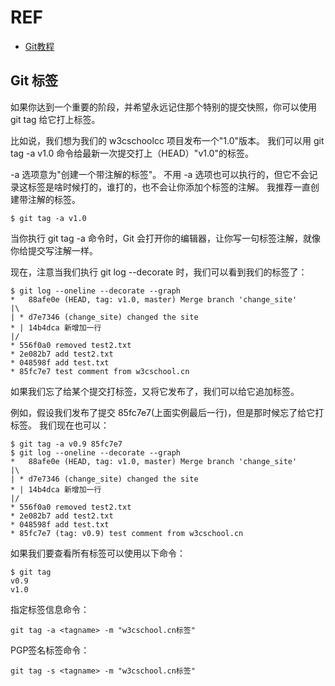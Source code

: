 
# REF

- [Git教程](https://www.w3cschool.cn/git/)



## Git 标签


如果你达到一个重要的阶段，并希望永远记住那个特别的提交快照，你可以使用 git tag 给它打上标签。

比如说，我们想为我们的 w3cschoolcc 项目发布一个"1.0"版本。 我们可以用 git tag -a v1.0 命令给最新一次提交打上（HEAD）"v1.0"的标签。

-a 选项意为"创建一个带注解的标签"。 不用 -a 选项也可以执行的，但它不会记录这标签是啥时候打的，谁打的，也不会让你添加个标签的注解。 我推荐一直创建带注解的标签。


    $ git tag -a v1.0



当你执行 git tag -a 命令时，Git 会打开你的编辑器，让你写一句标签注解，就像你给提交写注解一样。

现在，注意当我们执行 git log --decorate 时，我们可以看到我们的标签了：


    $ git log --oneline --decorate --graph
    *   88afe0e (HEAD, tag: v1.0, master) Merge branch 'change_site'
    |\
    | * d7e7346 (change_site) changed the site
    * | 14b4dca 新增加一行
    |/
    * 556f0a0 removed test2.txt
    * 2e082b7 add test2.txt
    * 048598f add test.txt
    * 85fc7e7 test comment from w3cschool.cn



如果我们忘了给某个提交打标签，又将它发布了，我们可以给它追加标签。

例如，假设我们发布了提交 85fc7e7(上面实例最后一行)，但是那时候忘了给它打标签。 我们现在也可以：


    $ git tag -a v0.9 85fc7e7
    $ git log --oneline --decorate --graph
    *   88afe0e (HEAD, tag: v1.0, master) Merge branch 'change_site'
    |\
    | * d7e7346 (change_site) changed the site
    * | 14b4dca 新增加一行
    |/
    * 556f0a0 removed test2.txt
    * 2e082b7 add test2.txt
    * 048598f add test.txt
    * 85fc7e7 (tag: v0.9) test comment from w3cschool.cn



如果我们要查看所有标签可以使用以下命令：


    $ git tag
    v0.9
    v1.0



指定标签信息命令：


    git tag -a <tagname> -m "w3cschool.cn标签"



PGP签名标签命令：


    git tag -s <tagname> -m "w3cschool.cn标签"
